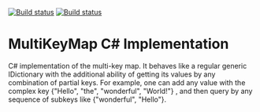 [![Build status](https://ci.appveyor.com/api/projects/status/b98onv6m5cb39mly?svg=true)](https://ci.appveyor.com/project/protobufel/multikeymapcsharp)
[![Build status](https://img.shields.io/nuget/v/Nuget.Core.svg)](https://www.nuget.org/packages/MultiKeyMap/)
# MultiKeyMap C# Implementation #

C# implementation of the multi-key map.  It behaves like a regular generic IDictionary with the additional ability of getting its values by any combination of partial keys. For example, one can add any value with the complex key {"Hello", "the", "wonderful", "World!"} , and then query by any sequence of subkeys like {"wonderful", "Hello"}.  
